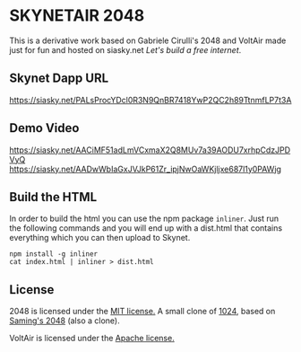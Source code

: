 # SKYNETAIR 2048

This is a derivative work based on Gabriele Cirulli's 2048 and VoltAir made just for fun and hosted on siasky.net
*Let's build a free internet*.


## Skynet Dapp URL
https://siasky.net/PALsProcYDcl0R3N9QnBR7418YwP2QC2h89TtnmfLP7t3A


## Demo Video
https://siasky.net/AACiMF51adLmVCxmaX2Q8MUv7a39AODU7xrhpCdzJPDVyQ
https://siasky.net/AADwWbIaGxJVJkP61Zr_ipjNwOaWKjljxe687l1y0PAWjg

## Build the HTML
In order to build the html you can use the npm package `inliner`. Just run the following commands and you will end up with a dist.html that contains everything which you can then upload to Skynet.
```
npm install -g inliner
cat index.html | inliner > dist.html
```


## License
2048 is licensed under the [MIT license.](https://github.com/gabrielecirulli/2048/blob/master/LICENSE.txt)
A small clone of [1024](https://play.google.com/store/apps/details?id=com.veewo.a1024), based on [Saming's 2048](http://saming.fr/p/2048/) (also a clone).

VoltAir is licensed under the [Apache license.](https://github.com/google/VoltAir/blob/master/LICENSE)



